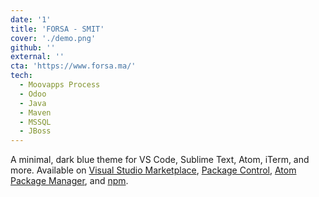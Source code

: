 ```yaml
---
date: '1'
title: 'FORSA - SMIT'
cover: './demo.png'
github: ''
external: ''
cta: 'https://www.forsa.ma/'
tech:
  - Moovapps Process
  - Odoo
  - Java
  - Maven
  - MSSQL
  - JBoss
---
```


A minimal, dark blue theme for VS Code, Sublime Text, Atom, iTerm, and more. Available on [Visual Studio Marketplace](https://marketplace.visualstudio.com/items?itemName=brittanychiang.halcyon-vscode), [Package Control](https://packagecontrol.io/packages/Halcyon%20Theme), [Atom Package Manager](https://atom.io/themes/halcyon-syntax), and [npm](https://www.npmjs.com/package/hyper-halcyon-theme).
